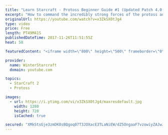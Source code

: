```yaml
---
title: "Learn Starcraft - Protoss Beginner Guide #1 (Updated Patch 4.0 FREE TO PLAY)"
excerpt: "How to command the incredibly strong forces of the protoss and cover weaknesses against the other inferior races. Updated for patch 4.0! This guide is not intended for COMPLETELY new players, but those who have played several games/campaign missions and grasp the very basics."
originalUrl: https://youtube.com/watch?v=x3ZkSX0tJg4
type: video
price: Free
length: PT49M41S
publishedDateTime: 2017-11-26T11:51:55Z
heat: 58

featuredContent: "<iframe width=\"800\" height=\"500\" frameborder=\"0\" src=\"https://www.youtube.com/embed/x3ZkSX0tJg4\" allow=\"accelerometer; autoplay; encrypted-media; gyroscope; picture-in-picture\" allowfullscreen></iframe>"

provider:
  name: WinterStarcraft
  domain: youtube.com

topics:
  - StarCraft 2
  - Protoss

images:
  - url: https://i.ytimg.com/vi/x3ZkSX0tJg4/maxresdefault.jpg
    width: 1280
    height: 720
    isCached: true

secured: "XMkStsGje3zmDK8sBQgoq07T3JOXacE3TLaNiEW/dZ5OngaaF7vzowiyZAJwJ9HtgwTBODYmjEtQgl1RU7qmgxKBkwihLoEmNSbDijtC+OSPFTPMUn8WQWSbrCbQWjkF8us47ihjak158Z3AzPYQh3xCJX2XdlUxLTYQPL4fXn39++xtiAwhiOVBe1nnzB4x0CaNQmZbNAnlipI1sNditUKUUU5IHS9vO30SVvFoaMGy3QbkLjjQFEtYzb3O1NKmIs9zJLXYoRlY0LH2bEIulZZqXuyrwIHv8u9Ci7yr63JdrG44Xu7jF1GGZ/2S9d4YTLkNNWFFciKD+xJ3wTIkqbR4aq9x1QFw3I2TxQvNSaaB9w/QFe9MCEc+qitJyYFEkPdpzRWPwcRerC/kQKu0wHAK8D9gY9rZxuRAWDzadlkqzK88EahH3LZJPNxtMgG3;Kd4Am2woESAhbQCsgaaU1Q=="
---
```


